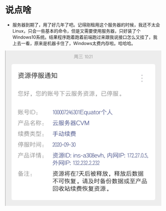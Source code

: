 # 说点啥

- 服务器到期了，用了好几年了吧。记得刚租用这个服务器的时候，我还不太会Linux，只会一些基本的命令，但是又需要使用服务器，只好装了个Windows10系统。结果程序跑着跑着前端跑过来跟我说接口怎么又挂了，我上去一看，原来是机器卡住了，Windows太费内存啦。哈哈哈。

![服务器释放](.\服务器释放.jpg)


